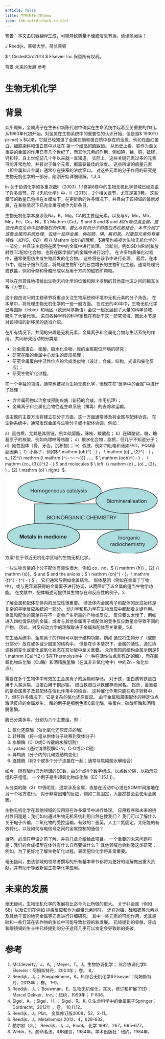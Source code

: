 ```yaml
---
article: false
title: 生物无机化学demo
icon: fa6-solid:check-to-slot
---
```





警告：本文由机器翻译生成，可能导致质量不佳或信息有误，请谨慎阅读！


J Reedijk，莱顿大学，荷兰莱顿

$ \ CircledCirc2013 $ Elsevier Inc.保留所有权利。

背景
未来的发展
参考
# 生物无机化学

# 背景

众所周知，金属离子在生长和新陈代谢中确实在生命系统中起着至关重要的作用。 从1960年代初开始，对金属在生物系统中的重要性的认识开始，但是自$ 1930^{\ prime} s $以来，它就已经知道了金属在酶和蛋白质中存在的金属，例如在血红蛋白，细胞染料和蛋白质中以及在 第一个结晶的酶脲酶。 从历史上看，铁作为至关重要的金属的作用已有几个世纪了，而其他元素的作用，例如碘，钴，铜，锰镁，钙和锌，自上世纪前几十年以来就一直知道。 实际上，这些关键元素过多的元素可能非常危险，并且对于每个元素，都需要最佳的浓度。 这些所谓的痕量元素（即金属和非金属）通常存在狭窄的浓度窗口。 对这些元素的分子作用的研究是生物无机化学的一部分，刚刚开始详细理解。1,3,4

In 关于协调化学的多重次数II（2003）1 1卷第8卷中的生物无机化学领域已经涵盖了许多章节。在《无机化学》中，II（2013），2个相关章节，尤其是第3卷。 这些章节的数量已包括在本模块下，在更新后的许多情况下，并且由于该领域的最新发展，在某些情况下已完全重写或作为新条目。

生物无机化学本身涉及Na，K，Mg，CA的主要组元素，以及与V，Mo，Mo，Mn，Fe，Co，Ni，$ \ Mathrm {Cu}，$ and $ and $ and $和Zn等过渡金属。 这些元素在生命中起着强烈的作用，要么与有机分子和蛋白质松散结合。 本节介绍了这些金属的系统处理，包括一些非金属，例如硒，碘，氟和氯。 对重型元素的有毒特性（如HG，CD）和$ {\ Mathrm {pb}}的理解，$通常也被视为生物无机化学的一部分，并且该主题将在医学中的金属中进行处理。 诊断剂，例如GD MRI剂和放射性TC配位化合物，也将在医学部门的金属中进行治疗。 在许多均质催化过程中，通常使用仿生或生物启发的化合物。 这些将在该节中进行处理。 最后，在本节中，就分子细节而言，将处理生物矿化的日益增长的生物矿化主题，通常处理钙或铁盐，例如骨骼和骨骼形成以及用于方向的磁铁矿颗粒。

可以在示意性地描绘出生物无机化学的位置和刚才提到的其他亚地区之间的相互关系（方案1）。

这个自由访问的主题章节将重点关注生物系统和环境中无机元素的分子角色。 在本章中，将处理生物无机化学的一些一般方面。 在过去的40年中，生物无机化学已与国际（Icbic）和地区（欧洲阿基斯语）会议一起发展到了大量的科学领域，吸引了大量代表。 来自各种学科的科学家现在有助于这一研究领域，因此本节是对该领域的新移民的适当介绍。

在所有情况下，共同的兴趣是无机元素，金属离子和金属化合物与生活系统的作用。 共同研究活动的分类是：

- 对金属蛋白，核酸，碳水化合物，膜的金属配位环境的研究；
- 研究在酶的金属中心发生的反应机理；
- 研究金属蛋白中活性位点的合成类似物（设计，合成，结构，光谱和催化反应）；
- 研究生物矿化过程。

在一个单独的领域，通常也被视为生物无机化学，但现在在“医学中的金属”中进行了处理：

- 含金属药物以治愈或预防疾病（新药的合成，作用机理）；
- 金属离子和金属化合物往返生命系统（排毒）的去除和运输。

该主题的主要方法将建立在分子方面，这一方面通常涉及将金属与配体协调。 在生物系统中，通常发现金属与生物分子或小配体协调，例如：

a）蛋白质，尤其是其侧链，例如硫醇酯，咪唑，羧酸盐；
b）在磷酸盐，糖，糖基原子的核酸，例如鸟嘌呤等核酸；
c）碳水化合物，脂质，但几乎不知道分子； d）刚性固体（骨，牙齿，沉积物）；
e）假肢，例如四吡咯和诸如FAD，PQQ等副因素；
f）小离子，例如$ \ mathrm {oh}^{ - } $，$ \ mathrm {o} _ {2}^{ - } $，$ s_ {2}^{\ mathrm {\ mathrm {〜-〜-〜}}} ，$，$，$ \ mathrm {ooh}^{ - } $，$ \ mathrm {co_ {3}}}^{2  - } $ and molecules $ \ left（\ mathrm {o} _ {o} _ {2}， } _ {2} \ mathrm {o} \ right）$。

 ![](BioinorganicChemistry/c0b7e377263d5dd1e5300588df47c8a51d615fe1ff5c1a7120431a80a893fd0e.jpg) 
方案1位于邻近无机化学区域的生物无机化学。

一些生物含量的小分子配体有毒性很大，例如 co，no，$ {\ mathrm {h}} _ {2} {\ mathrm {s}}，$ and $ and the anions：$ \ mathrm {cn}^{ - }，\ mathrm {f}^{ - }^{ - } $ 。 它们通常与例如金属结合。 假体基团（例如在金属丁丁物中），或与更容易获得的金属离子进行协调，从而阻断了该金属的适当生物学功能。 在文献中，配体概述可提供其生物存在和反应性的例子。3

了解金属和配体在体内的反应性很重要。 涉及体内金属离子和配体的反应始终是复杂的平衡反应系统的一部分。 动力学和热力学在生物反应中都起着关键作用。 金属和配体的简单存在不一定会产生所需的产物或反应。 反应要么太慢了，例如进入四吡俄系统的金属，或者与其他金属离子或配体的竞争反应数量会导致不同的产物。 因此，对反应动力学的理解取决于金属和配体至关重要。5,6

在生活系统中，金属离子的作用可以限于结构功能，例如 通过将生物分子（或部分部分）放在或多或少固定的结构中。 但是在许多情况下，金属的活性，通过协调数的变化或变化或氧化状态在其功能中至关重要。 众所周知的结构金属示例是$ \ mathrm {Ca}^{2+} $在Thermolysin中（一种在活性位点具有Zn的酶），而在超氧化物歧化酶（Cu酶）和酒精脱氢酶（在其非非氧化物中）中的Zn - 催化位点）。

需要在多个生物体中有效加工金属离子的运输和存储。 对于铁，蛋白质转铁蛋白用于人类运输，白蛋白用于铜运输。 蛋白铁蛋白以铁储存而闻名。 然而，最重要的是金属离子及其配体在催化作用中的结合。 这种催化作用只能在电子转移中，7，但在许多情况下，它是复杂的氧化还原反应。 由于金属和周围配体的特定位点激活反应的金属发生。 酶的例子是细胞色素C氧化酶，铁蛋白，碳酸酐酶和酒精脱氢酶。

酶已分类多年，分别为六个主要组，即：

1. 氧化还原酶（催化氧化还原反应的酶）
2. 转移酶（将一组从供体分子转移到受体分子）
3. 水解酶（C-O或C-N键的水解切割）
4. lyases（通过消除裂解C-N，C-O或C-C键）
5. 异构酶（分子内的几何或结构变化）
6. 连接酶（将2个或多个分子连接在一起；通常与焦磷酸水解结合）

如今，所有酶均已为所谓的EC数，由3个或4个数字组成，以点数分隔，以指示亚组和子组组。 一个例子是牛超氧化物歧化酶（EC 1.15.1.1）。

从分类的酶（3）中很明显，通常涉及金属，直接在活动中心或在SOM中间接地在另一个地方进行。 对于非常困难的反应，例如二氮固定，大自然甚至会使用金属簇。

生物无机化学在其他领域的应用将在许多章节中进行处理。 应用程序和未来的挑战性问题是：我们如何通过生物无机系统利用自然在教我们？ 我们可以了解什么关于电子传输，二氧化物的受控运输，有效的二恶英，人工二氮固定，太阳能的有效转化，以及如何与电信号之间的金属控制的通信？

当然，必须在申请之前了解，并将几章介绍给此项目。 一个重要的未来问题将是：我们的合成模型在体外有什么自然要做什么？ 其他领域也会刺激这类研究； 例如，为了更好地了解生物矿化过程，表面配位化学将非常重要。

毫无疑问，由该领域的领导者撰写的所有基本章节都将为更好的理解做出重大贡献，并有助于导致新型​​生物学化学应用。

# 未来的发展

毫无疑问，生物无机化学的发展将比迄今为止所做的更大。 关于非金属（例如SE）以及它们在例如 排毒反应和作为痕量元素同时。 还将对铝，硅和锶等元素以及其他丰富的地壳金属等元素进行详细研究。 其中一些元素的可能作用，尤其是硅和一些灯笼在农作物的生长中可能导致壮观的新发展。 已经提到的骨骼，牙齿和眼镜镜的生长中已经提到的分子途径几乎可以肯定会导致新的突破。

# 参考

1. McCleverty，J。A。; Meyer，T。J。生物协调化学； 综合协调化学II Elsevier：阿姆斯特丹，2003年； 卷。 8。
2. Reedijk，J。； Poeppelmeier，K。R.综合无机化学II Elsevier：阿姆斯特丹，2013年； 卷。 1–9。
3. Reedijk，J。； Bouwman，E。生物无机催化，其次，修订和扩展了ED； Marcel Dekker，Inc。：纽约，1999年； P 606。
4. Sigel，A。; Sigel，H。； Sigel，R。K. O.生命科学中的金属离子Springer：Dordrecht，2012年； 卷。 10,11,12。
5. Reedijk，J。Plat。 金属修订版2008，52，2-11。
6. Reedijk，J。Metallomics 2012，4，628–632。
7. 帕尔默（G。） Reedijk，J。J。Biool。 化学 1992，267，665–677。
8. Webb，E。酶命名法，IUB建议，1984年。学术出版社：纽约，1984年。
